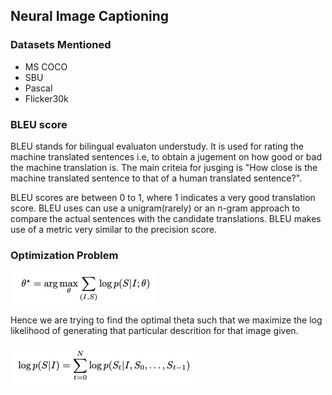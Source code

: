 ## Neural Image Captioning

### Datasets Mentioned
- MS COCO
- SBU
- Pascal
- Flicker30k

### BLEU score

BLEU stands for bilingual evaluaton understudy. It is used for rating the machine translated sentences i.e, to obtain a jugement on how good or bad the machine translation is. The main criteia for jusging is "How close is the machine translated sentence to that of a human translated sentence?".

BLEU scores are between 0 to 1, where 1 indicates a very good translation score. BLEU uses can use a unigram(rarely) or an n-gram approach to compare the actual sentences with the candidate translations. BLEU makes use of a metric very similar to the precision score.

### Optimization Problem

![Eqn](https://github.com/SathwikTejaswi/Neural-Image-Captioning/blob/master/Notes/im1.png)

Hence we are trying to find the optimal theta such that we maximize the log likelihood of generating that particular descrition for that image given.

![Eqn](https://github.com/SathwikTejaswi/Neural-Image-Captioning/blob/master/Notes/im2.png)
